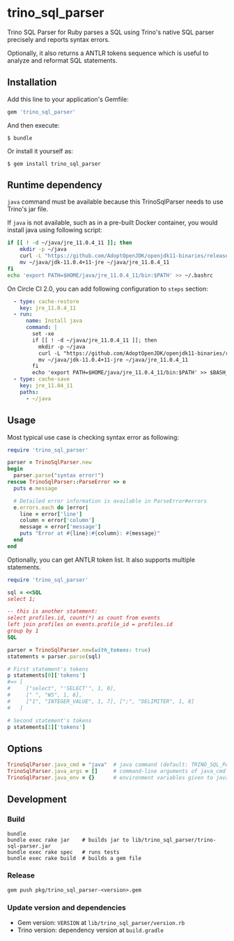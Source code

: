 # trino_sql_parser

Trino SQL Parser for Ruby parses a SQL using Trino's native SQL parser precisely and reports syntax errors.

Optionally, it also returns a ANTLR tokens sequence which is useful to analyze and reformat SQL statements.

## Installation

Add this line to your application's Gemfile:

```ruby
gem 'trino_sql_parser'
```

And then execute:

    $ bundle

Or install it yourself as:

    $ gem install trino_sql_parser

## Runtime dependency

`java` command must be available because this TrinoSqlParser needs to use Trino's jar file.

If `java` is not available, such as in a pre-built Docker container, you would install java using following script:

```bash
if [[ ! -d ~/java/jre_11.0.4_11 ]]; then
    mkdir -p ~/java
    curl -L "https://github.com/AdoptOpenJDK/openjdk11-binaries/releases/download/jdk-11.0.4%2B11/OpenJDK11U-jre_x64_linux_hotspot_11.0.4_11.tar.gz" | tar zx -C ~/java
    mv ~/java/jdk-11.0.4+11-jre ~/java/jre_11.0.4_11
fi
echo 'export PATH=$HOME/java/jre_11.0.4_11/bin:$PATH' >> ~/.bashrc
```

On Circle CI 2.0, you can add following configuration to `steps` section:

```yaml
  - type: cache-restore
    key: jre_11.0.4_11
  - run:
      name: Install java
      command: |
        set -xe
        if [[ ! -d ~/java/jre_11.0.4_11 ]]; then
          mkdir -p ~/java
          curl -L "https://github.com/AdoptOpenJDK/openjdk11-binaries/releases/download/jdk-11.0.4%2B11/OpenJDK11U-jre_x64_linux_hotspot_11.0.4_11.tar.gz" | tar zx -C ~/java
          mv ~/java/jdk-11.0.4+11-jre ~/java/jre_11.0.4_11
        fi
        echo 'export PATH=$HOME/java/jre_11.0.4_11/bin:$PATH' >> $BASH_ENV
  - type: cache-save
    key: jre_11.04_11
    paths:
      - ~/java
```

## Usage

Most typical use case is checking syntax error as following:

```ruby
require 'trino_sql_parser'

parser = TrinoSqlParser.new
begin
  parser.parse("syntax error!")
rescue TrinoSqlParser::ParseError => e
  puts e.message

  # Detailed error information is available in ParseError#errors
  e.errors.each do |error|
    line = error['line']
    column = error['column']
    message = error['message']
    puts "Error at #{line}:#{column}: #{message}"
  end
end
```

Optionally, you can get ANTLR token list. It also supports multiple statements.

```ruby
require 'trino_sql_parser'

sql = <<SQL
select 1;

-- this is another statement:
select profiles.id, count(*) as count from events
left join profiles on events.profile_id = profiles.id
group by 1
SQL

parser = TrinoSqlParser.new(with_tokens: true)
statements = parser.parse(sql)

# First statement's tokens
p statements[0]['tokens']
#=> [
#     ["select", "'SELECT'", 1, 0],
#     [" ", "WS", 1, 6],
#     ["1", "INTEGER_VALUE", 1, 7], [";", "DELIMITER", 1, 8]
#   ]

# Second statement's tokens
p statements[1]['tokens']
```

## Options

```ruby
TrinoSqlParser.java_cmd = "java"  # java command (default: TRINO_SQL_PARSER_JAVA env var or "java")
TrinoSqlParser.java_args = []     # command-line arguments of java_cmd
TrinoSqlParser.java_env = {}      # environment variables given to java_cmd
```

## Development

### Build

```
bundle
bundle exec rake jar    # builds jar to lib/trino_sql_parser/trino-sql-parser.jar
bundle exec rake spec   # runs tests
bundle exec rake build  # builds a gem file
```

### Release

```
gem push pkg/trino_sql_parser-<version>.gem
```

### Update version and dependencies

* Gem version: `VERSION` at `lib/trino_sql_parser/version.rb`
* Trino version: dependency version at `build.gradle`

